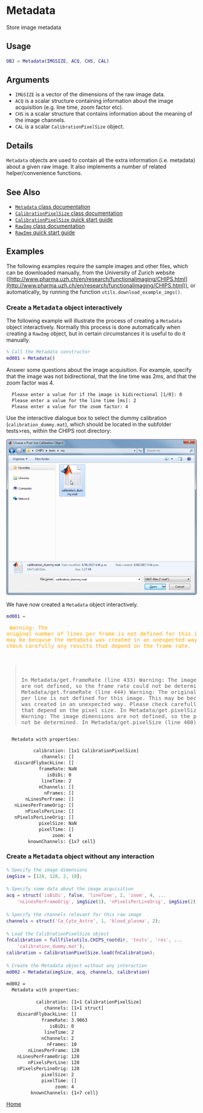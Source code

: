 Metadata
=======================================

Store image metadata



Usage
----------------------------------------------------------

```matlab
OBJ = Metadata(IMGSIZE, ACQ, CHS, CAL)
```


Arguments
----------------------------------------------------------

   + `IMGSIZE` is a vector of the dimensions of the raw image data.
   + `ACQ` is a scalar structure containing information about the image acquisition (e.g. line time, zoom factor etc).
   + `CHS` is a scalar structure that contains information about the meaning of the image channels.
   + `CAL` is a scalar `CalibrationPixelSize` object.



Details
----------------------------------------------------------

`Metadata` objects are used to contain all the extra information (i.e. metadata) about a given raw image.  It also implements a number of related helper/convenience functions.



See Also
----------------------------------------------------------

   + [`Metadata` class documentation](matlab:doc('Metadata'))
   + [`CalibrationPixelSize` class documentation](matlab:doc('CalibrationPixelSize'))
   + [`CalibrationPixelSize` quick start guide](./id_md_Calibration.html)
   + [`RawImg` class documentation](matlab:doc('RawImg'))
   + [`RawImg` quick start guide](./id_ri.html)



Examples
----------------------------------------------------------

The following examples require the sample images and other files, which can be downloaded manually, from the University of Zurich website ([http://www.pharma.uzh.ch/en/research/functionalimaging/CHIPS.html](http://www.pharma.uzh.ch/en/research/functionalimaging/CHIPS.html)), or automatically, by running the function `utils.download_example_imgs()`.

<h3>Create a <tt>Metadata</tt> object interactively</h3>

The following example will illustrate the process of creating a `Metadata` object interactively.  Normally this process is done automatically when creating a `RawImg` object, but in certain circumstances it is useful to do it manually.

```matlab
% Call the Metadata constructor
md001 = Metadata()
```
Answer some questions about the image acquisition.  For example, specify that the image was not bidirectional, that the line time was 2ms, and that the zoom factor was 4.


```text
  Please enter a value for if the image is bidirectional [1/0]: 0
  Please enter a value for the line time [ms]: 2
  Please enter a value for the zoom factor: 4
```
Use the interactive dialogue box to select the dummy calibration (`calibration_dummy.mat`), which should be located in the subfolder tests>res, within the CHIPS root directory:


![IMAGE](sel_cal.png)


We have now created a `Metadata` object interactively.

```matlab
md001 =
```
<font color="orange"><pre class="language-matlab">
Warning: The original number of lines per frame is not defined for this
image.  This may be because the metadata was created in an unexpected
way.  Please check carefully any results that depend on the frame rate.
> In Metadata/get.frameRate (line 433)
Warning: The image dimensions are not defined, so the frame rate could
not be determined.
> In Metadata/get.frameRate (line 444)
Warning: The original number of pixels per line is not defined for this
image.  This may be because the metadata was created in an unexpected
way.  Please check carefully any results that depend on the pixel size.
> In Metadata/get.pixelSize (line 469)
Warning: The image dimensions are not defined, so the pixel size could
not be determined.
> In Metadata/get.pixelSize (line 480)</pre></font>


```text
  Metadata with properties:
```

```text
          calibration: [1x1 CalibrationPixelSize]
             channels: []
   discardFlybackLine: []
            frameRate: NaN
               isBiDi: 0
             lineTime: 2
            nChannels: []
              nFrames: []
       nLinesPerFrame: []
   nLinesPerFrameOrig: []
       nPixelsPerLine: []
   nPixelsPerLineOrig: []
            pixelSize: NaN
            pixelTime: []
                 zoom: 4
        knownChannels: {1x7 cell}
```
<h3>Create a <tt>Metadata</tt> object without any interaction</h3>

```matlab
% Specify the image dimensions
imgSize = [128, 128, 2, 10];

% Specify some data about the image acquisition
acq = struct('isBiDi', false, 'lineTime', 2, 'zoom', 4, ...
    'nLinesPerFrameOrig', imgSize(1), 'nPixelsPerLineOrig', imgSize(2));

% Specify the channels relevant for this raw image
channels = struct('Ca_Cyto_Astro', 1, 'blood_plasma', 2);

% Load the CalibrationPixelSize object
fnCalibration = fullfile(utils.CHIPS_rootdir, 'tests', 'res', ...
    'calibration_dummy.mat');
calibration = CalibrationPixelSize.load(fnCalibration);

% Create the Metadata object without any interaction
md002 = Metadata(imgSize, acq, channels, calibration)
```

```text
md002 = 
  Metadata with properties:

           calibration: [1×1 CalibrationPixelSize]
              channels: [1×1 struct]
    discardFlybackLine: []
             frameRate: 3.9063
                isBiDi: 0
              lineTime: 2
             nChannels: 2
               nFrames: 10
        nLinesPerFrame: 128
    nLinesPerFrameOrig: 128
        nPixelsPerLine: 128
    nPixelsPerLineOrig: 128
             pixelSize: 2
             pixelTime: []
                  zoom: 4
         knownChannels: {1×7 cell}

```
[Home](./index.html)

